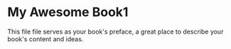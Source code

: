 # My Awesome Book1

This file file serves as your book's preface, a great place to describe your book's content and ideas.

